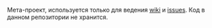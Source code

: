 Мета-проект, используется только для ведения [wiki](https://github.com/seavan/mps-main/wiki)
и [issues](https://github.com/seavan/mps-main/issues). Код в данном репозитории
не хранится.
